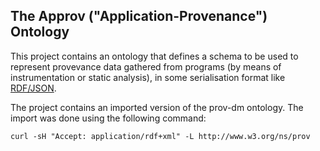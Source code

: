 ## The Approv ("Application-Provenance") Ontology

This project contains an ontology that defines a schema to be used to represent provevance data gathered from programs (by means of instrumentation or static analysis), in some serialisation format like [RDF/JSON](https://www.w3.org/TR/rdf-json/).



The project contains an imported version of the prov-dm ontology. The import was done using the following command: 

`curl -sH "Accept: application/rdf+xml" -L http://www.w3.org/ns/prov`